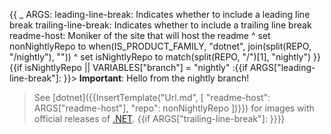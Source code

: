 {{
    _ ARGS:
      leading-line-break: Indicates whether to include a leading line break
      trailing-line-break: Indicates whether to include a trailing line break
      readme-host: Moniker of the site that will host the readme ^
    set nonNightlyRepo to when(IS_PRODUCT_FAMILY, "dotnet", join(split(REPO, "/nightly"), "")) ^
    set isNightlyRepo to match(split(REPO, "/")[1], "nightly")
}}{{if isNightlyRepo || VARIABLES["branch"] = "nightly"
:{{if ARGS["leading-line-break"]:
}}> **Important**: Hello from the nightly branch!
>
> See [dotnet]({{InsertTemplate("Url.md", [ "readme-host": ARGS["readme-host"], "repo": nonNightlyRepo ])}}) for images with official releases of [.NET](https://github.com/dotnet/core).
{{if ARGS["trailing-line-break"]:
}}}}
